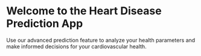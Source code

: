 # Welcome to the Heart Disease Prediction App

Use our advanced prediction feature to analyze your health parameters and make informed decisions for your cardiovascular health.